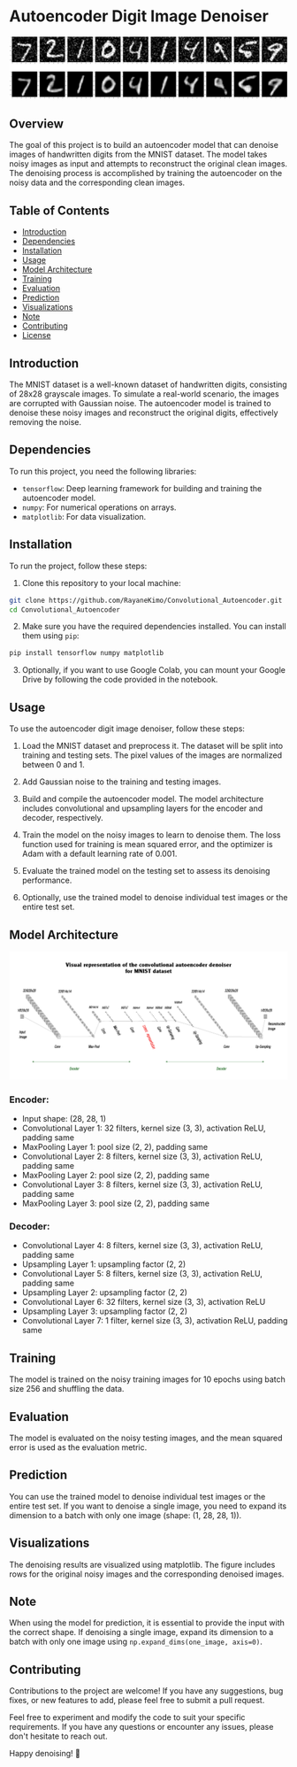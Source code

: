 # Autoencoder Digit Image Denoiser

![Autoencoder Digit Image Denoiser](Denoiser.png)

## Overview

The goal of this project is to build an autoencoder model that can denoise images of handwritten digits from the MNIST dataset. The model takes noisy images as input and attempts to reconstruct the original clean images. The denoising process is accomplished by training the autoencoder on the noisy data and the corresponding clean images.

## Table of Contents

- [Introduction](#introduction)
- [Dependencies](#dependencies)
- [Installation](#installation)
- [Usage](#usage)
- [Model Architecture](#model-architecture)
- [Training](#training)
- [Evaluation](#evaluation)
- [Prediction](#prediction)
- [Visualizations](#visualizations)
- [Note](#note)
- [Contributing](#contributing)
- [License](#license)

## Introduction

The MNIST dataset is a well-known dataset of handwritten digits, consisting of 28x28 grayscale images. To simulate a real-world scenario, the images are corrupted with Gaussian noise. The autoencoder model is trained to denoise these noisy images and reconstruct the original digits, effectively removing the noise.

## Dependencies

To run this project, you need the following libraries:

- `tensorflow`: Deep learning framework for building and training the autoencoder model.
- `numpy`: For numerical operations on arrays.
- `matplotlib`: For data visualization.

## Installation

To run the project, follow these steps:

1. Clone this repository to your local machine:

```bash
git clone https://github.com/RayaneKimo/Convolutional_Autoencoder.git
cd Convolutional_Autoencoder
```

2. Make sure you have the required dependencies installed. You can install them using `pip`:

```bash
pip install tensorflow numpy matplotlib
```

3. Optionally, if you want to use Google Colab, you can mount your Google Drive by following the code provided in the notebook.

## Usage

To use the autoencoder digit image denoiser, follow these steps:

1. Load the MNIST dataset and preprocess it. The dataset will be split into training and testing sets. The pixel values of the images are normalized between 0 and 1.

2. Add Gaussian noise to the training and testing images.

3. Build and compile the autoencoder model. The model architecture includes convolutional and upsampling layers for the encoder and decoder, respectively.

4. Train the model on the noisy images to learn to denoise them. The loss function used for training is mean squared error, and the optimizer is Adam with a default learning rate of 0.001.

5. Evaluate the trained model on the testing set to assess its denoising performance.

6. Optionally, use the trained model to denoise individual test images or the entire test set.

## Model Architecture

![Autoencoder Digit Image Denoiser](Autoencoder.jpg)

### Encoder:

- Input shape: (28, 28, 1)
- Convolutional Layer 1: 32 filters, kernel size (3, 3), activation ReLU, padding same
- MaxPooling Layer 1: pool size (2, 2), padding same
- Convolutional Layer 2: 8 filters, kernel size (3, 3), activation ReLU, padding same
- MaxPooling Layer 2: pool size (2, 2), padding same
- Convolutional Layer 3: 8 filters, kernel size (3, 3), activation ReLU, padding same
- MaxPooling Layer 3: pool size (2, 2), padding same

### Decoder:

- Convolutional Layer 4: 8 filters, kernel size (3, 3), activation ReLU, padding same
- Upsampling Layer 1: upsampling factor (2, 2)
- Convolutional Layer 5: 8 filters, kernel size (3, 3), activation ReLU, padding same
- Upsampling Layer 2: upsampling factor (2, 2)
- Convolutional Layer 6: 32 filters, kernel size (3, 3), activation ReLU
- Upsampling Layer 3: upsampling factor (2, 2)
- Convolutional Layer 7: 1 filter, kernel size (3, 3), activation ReLU, padding same

## Training

The model is trained on the noisy training images for 10 epochs using batch size 256 and shuffling the data.

## Evaluation

The model is evaluated on the noisy testing images, and the mean squared error is used as the evaluation metric.

## Prediction

You can use the trained model to denoise individual test images or the entire test set. If you want to denoise a single image, you need to expand its dimension to a batch with only one image (shape: (1, 28, 28, 1)).

## Visualizations

The denoising results are visualized using matplotlib. The figure includes rows for the original noisy images and the corresponding denoised images.

## Note

When using the model for prediction, it is essential to provide the input with the correct shape. If denoising a single image, expand its dimension to a batch with only one image using `np.expand_dims(one_image, axis=0)`.

## Contributing

Contributions to the project are welcome! If you have any suggestions, bug fixes, or new features to add, please feel free to submit a pull request.

Feel free to experiment and modify the code to suit your specific requirements. If you have any questions or encounter any issues, please don't hesitate to reach out.

Happy denoising! 🚀
